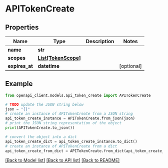 # APITokenCreate


## Properties

Name | Type | Description | Notes
------------ | ------------- | ------------- | -------------
**name** | **str** |  | 
**scopes** | [**List[TokenScope]**](TokenScope.md) |  | 
**expires_at** | **datetime** |  | [optional] 

## Example

```python
from openapi_client.models.api_token_create import APITokenCreate

# TODO update the JSON string below
json = "{}"
# create an instance of APITokenCreate from a JSON string
api_token_create_instance = APITokenCreate.from_json(json)
# print the JSON string representation of the object
print(APITokenCreate.to_json())

# convert the object into a dict
api_token_create_dict = api_token_create_instance.to_dict()
# create an instance of APITokenCreate from a dict
api_token_create_from_dict = APITokenCreate.from_dict(api_token_create_dict)
```
[[Back to Model list]](../README.md#documentation-for-models) [[Back to API list]](../README.md#documentation-for-api-endpoints) [[Back to README]](../README.md)


